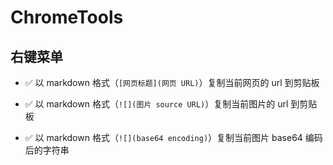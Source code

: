 # ChromeTools

## 右键菜单

- ✅ 以 markdown 格式（`[网页标题](网页 URL)`）复制当前网页的 url 到剪贴板

- ✅ 以 markdown 格式（`![](图片 source URL)`）复制当前图片的 url 到剪贴板

- ✅ 以 markdown 格式（`![](base64 encoding)`）复制当前图片 base64 编码后的字符串
